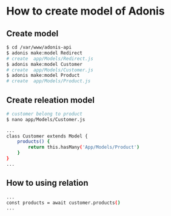 # How to create model of Adonis

## Create model
```bash
$ cd /var/www/adonis-api
$ adonis make:model Redirect
# create  app/Models/Redirect.js
$ adonis make:model Customer
# create  app/Models/Customer.js
$ adonis make:model Product
# create  app/Models/Product.js
```

## Create releation model
```bash
# customer belong to product
$ nano app/Models/Customer.js
```
```bash
...
class Customer extends Model {
    products() {
        return this.hasMany('App/Models/Product')
    }
}
...
```

## How to using relation
```bash
...
const products = await customer.products()
...
```